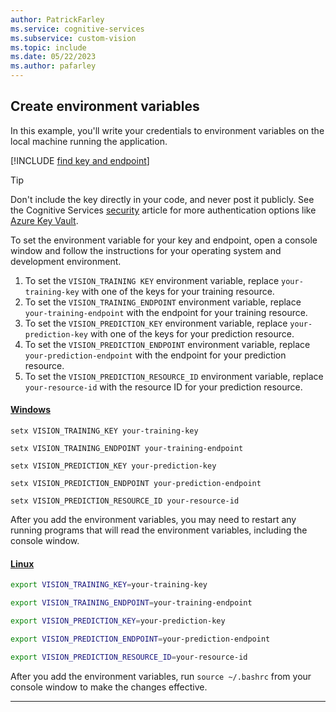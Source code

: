 ```yaml
---
author: PatrickFarley
ms.service: cognitive-services
ms.subservice: custom-vision
ms.topic: include
ms.date: 05/22/2023
ms.author: pafarley
---
```


## Create environment variables 

In this example, you'll write your credentials to environment variables on the local machine running the application.

[!INCLUDE [find key and endpoint](./find-key.md)]

> [!TIP]
> Don't include the key directly in your code, and never post it publicly. See the Cognitive Services [security](/azure/cognitive-services/security-features) article for more authentication options like [Azure Key Vault](/azure/cognitive-services/use-key-vault).

To set the environment variable for your key and endpoint, open a console window and follow the instructions for your operating system and development environment. 

1. To set the `VISION_TRAINING KEY` environment variable, replace `your-training-key` with one of the keys for your training resource.
1. To set the `VISION_TRAINING_ENDPOINT` environment variable, replace `your-training-endpoint` with the endpoint for your training resource.
1. To set the `VISION_PREDICTION_KEY` environment variable, replace `your-prediction-key` with one of the keys for your prediction resource.
1. To set the `VISION_PREDICTION_ENDPOINT` environment variable, replace `your-prediction-endpoint` with the endpoint for your prediction resource.
1. To set the `VISION_PREDICTION_RESOURCE_ID` environment variable, replace `your-resource-id` with the resource ID for your prediction resource.

#### [Windows](#tab/windows)

```console
setx VISION_TRAINING_KEY your-training-key
```

```console
setx VISION_TRAINING_ENDPOINT your-training-endpoint
```

```console
setx VISION_PREDICTION_KEY your-prediction-key
```

```console
setx VISION_PREDICTION_ENDPOINT your-prediction-endpoint
```

```console
setx VISION_PREDICTION_RESOURCE_ID your-resource-id
```

After you add the environment variables, you may need to restart any running programs that will read the environment variables, including the console window.

#### [Linux](#tab/linux)

```bash
export VISION_TRAINING_KEY=your-training-key
```

```bash
export VISION_TRAINING_ENDPOINT=your-training-endpoint
```

```bash
export VISION_PREDICTION_KEY=your-prediction-key
```

```bash
export VISION_PREDICTION_ENDPOINT=your-prediction-endpoint
```

```bash
export VISION_PREDICTION_RESOURCE_ID=your-resource-id
```

After you add the environment variables, run `source ~/.bashrc` from your console window to make the changes effective.

---